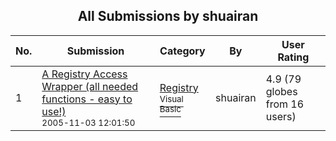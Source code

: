 ﻿<div align="center">

## All Submissions by shuairan

</div>

No.  | Submission | Category | By   | User Rating
---- | ---------- | -------- | ---- | -----------
1 | [A Registry Access Wrapper \(all needed functions \- easy to use\!\)<br /><sup>2005-11-03 12:01:50</sup>](https://github.com/Planet-Source-Code/shuairan-a-registry-access-wrapper-all-needed-functions-easy-to-use__1-63253) | [Registry<br /><sup>Visual Basic</sup>](../ByCategory/registry__1-36.md) | shuairan | 4.9 (79 globes from 16 users)
